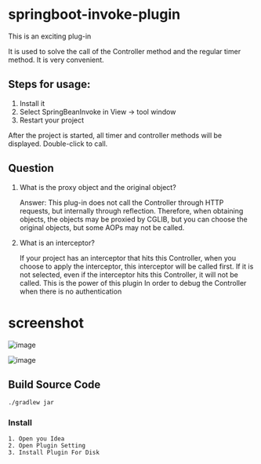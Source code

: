 # springboot-invoke-plugin

This is an exciting plug-in

It is used to solve the call of the Controller method and the regular timer method. It is very convenient.

## Steps for usage:

1. Install it
2. Select SpringBeanInvoke in View → tool window
3. Restart your project

After the project is started, all timer and controller methods will be displayed. Double-click to call.

## Question

1. What is the proxy object and the original object?
  
    Answer: This plug-in does not call the Controller through HTTP requests, but internally through reflection. Therefore, when obtaining objects, the objects may be proxied by CGLIB, but you can choose the original objects, but some AOPs may not be called.


2. What is an interceptor?

    If your project has an interceptor that hits this Controller, when you choose to apply the interceptor, this interceptor will be called first. If it is not selected, even if the interceptor hits this Controller, it will not be called. This is the power of this plugin In order to debug the Controller when there is no authentication

# screenshot

![image](https://github.com/houxinlin/springboot-invoke-plugin/assets/38684327/de98d3ef-c661-4a03-8d81-1c153cfc92b8)

![image](https://github.com/houxinlin/springboot-invoke-plugin/assets/38684327/49a22b51-9a7d-4725-af10-f9187ac3dc2b)


## Build Source Code

```cmd
./gradlew jar
```
### Install
    1. Open you Idea
    2. Open Plugin Setting
    3. Install Plugin For Disk
